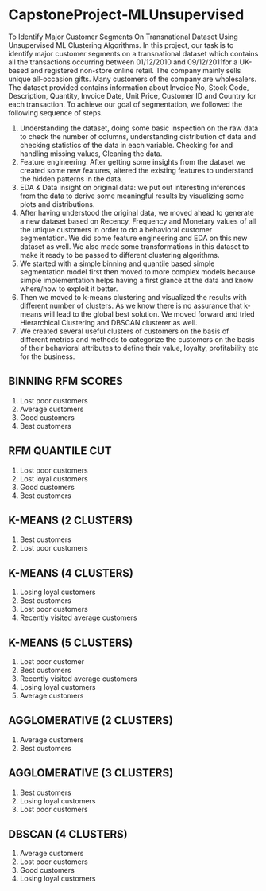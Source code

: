 # CapstoneProject-MLUnsupervised
To Identify Major Customer Segments On Transnational Dataset Using Unsupervised ML Clustering Algorithms.
In this project, our task is to identify major customer segments on a transnational dataset which contains all the transactions occurring between 01/12/2010 and 09/12/2011for a UK-based and registered non-store online retail. The company mainly sells unique all-occasion gifts. Many customers of the company are wholesalers. The dataset provided contains information about Invoice No, Stock Code, Description, Quantity, Invoice Date, Unit Price, Customer ID and Country for each transaction. To achieve our goal of segmentation, we followed the following sequence of steps.

1. Understanding the dataset, doing some basic inspection on the raw data to check the number of columns, understanding distribution of data and checking statistics of the data in each variable. Checking for and handling missing values, Cleaning the data.
2. Feature engineering: After getting some insights from the dataset we created some new features, altered the existing features to understand the hidden patterns in the data.
3. EDA & Data insight on original data: we put out interesting inferences from the data to derive some meaningful results by visualizing some plots and distributions.
4. After having understood the original data, we moved ahead to generate a new dataset based on Recency, Frequency and Monetary values of all the unique customers in order to do a behavioral customer segmentation. We did some feature engineering and EDA on this new dataset as well. We also made some transformations in this dataset to make it ready to be passed to different clustering algorithms.
5. We started with a simple binning and quantile based simple segmentation model first then moved to more complex models because simple implementation helps having a first glance at the data and know where/how to exploit it better.
6. Then we moved to k-means clustering and visualized the results with different number of clusters. As we know there is no assurance that k-means will lead to the global best solution. We moved forward and tried Hierarchical Clustering and DBSCAN clusterer as well.
7. We created several useful clusters of customers on the basis of different metrics and methods to categorize the customers on the basis of their behavioral attributes to define their value, loyalty, profitability etc for the business.
## BINNING RFM SCORES 
1.	Lost poor customers
2.	Average customers 
3.	Good customers 
4.	Best customers
## RFM QUANTILE CUT 
1.	Lost poor customers
2.	Lost loyal customers
3.	Good customers
4.	Best customers
## K-MEANS (2 CLUSTERS)
1.	Best customers
2.	Lost poor customers
## K-MEANS (4 CLUSTERS)
1.	Losing loyal customers
2.	Best customers
3.	Lost poor customers
4.	Recently visited average customers
## K-MEANS (5 CLUSTERS)
1.	Lost poor customer
2.	Best customers
3.	Recently visited average customers
4.	Losing loyal customers
5.	Average customers
## AGGLOMERATIVE (2 CLUSTERS)
1.	Average customers
2.	Best customers
## AGGLOMERATIVE (3 CLUSTERS)
1.	Best customers
2.	Losing loyal customers
3.	Lost poor customers
## DBSCAN (4 CLUSTERS)
1.	Average customers
2.	Lost poor customers
3.	Good customers
4.	Losing loyal customers

